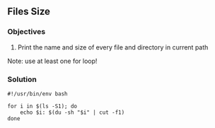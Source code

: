 ## Files Size

### Objectives

1. Print the name and size of every file and directory in current path

Note: use at least one for loop!

### Solution

```
#!/usr/bin/env bash

for i in $(ls -S1); do
    echo $i: $(du -sh "$i" | cut -f1)
done 
```
